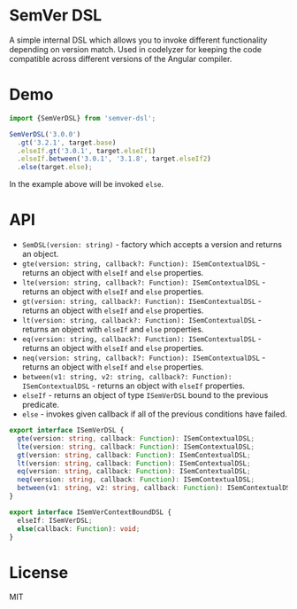 # SemVer DSL

A simple internal DSL which allows you to invoke different functionality depending on version match. Used in codelyzer for keeping the code compatible across different versions of the Angular compiler.

# Demo

```ts
import {SemVerDSL} from 'semver-dsl';

SemVerDSL('3.0.0')
  .gt('3.2.1', target.base)
  .elseIf.gt('3.0.1', target.elseIf1)
  .elseIf.between('3.0.1', '3.1.8', target.elseIf2)
  .else(target.else);
```

In the example above will be invoked `else`.

# API

- `SemDSL(version: string)` - factory which accepts a version and returns an object.
- `gte(version: string, callback?: Function): ISemContextualDSL` - returns an object with `elseIf` and `else` properties.
- `lte(version: string, callback?: Function): ISemContextualDSL` - returns an object with `elseIf` and `else` properties.
- `gt(version: string, callback?: Function): ISemContextualDSL` - returns an object with `elseIf` and `else` properties.
- `lt(version: string, callback?: Function): ISemContextualDSL` - returns an object with `elseIf` and `else` properties.
- `eq(version: string, callback?: Function): ISemContextualDSL` - returns an object with `elseIf` and `else` properties.
- `neq(version: string, callback?: Function): ISemContextualDSL` - returns an object with `elseIf` and `else` properties.
- `between(v1: string, v2: string, callback?: Function): ISemContextualDSL` - returns an object with `elseIf` properties.
- `elseIf` - returns an object of type `ISemVerDSL` bound to the previous predicate.
- `else` - invokes given callback if all of the previous conditions have failed.

```ts
export interface ISemVerDSL {
  gte(version: string, callback: Function): ISemContextualDSL;
  lte(version: string, callback: Function): ISemContextualDSL;
  gt(version: string, callback: Function): ISemContextualDSL;
  lt(version: string, callback: Function): ISemContextualDSL;
  eq(version: string, callback: Function): ISemContextualDSL;
  neq(version: string, callback: Function): ISemContextualDSL;
  between(v1: string, v2: string, callback: Function): ISemContextualDSL;
}
```

```ts
export interface ISemVerContextBoundDSL {
  elseIf: ISemVerDSL;
  else(callback: Function): void;
}
```

# License

MIT
